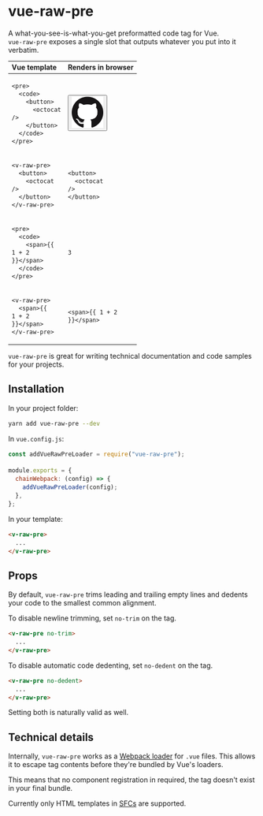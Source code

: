 # vue-raw-pre

A what-you-see-is-what-you-get preformatted code tag for Vue.  
`vue-raw-pre` exposes a single slot that outputs whatever you put into it verbatim.

<!-- prettier-ignore-start -->
| Vue template | Renders in browser |
| :--- | :--- |
| <pre><code>&lt;pre&gt;</code><br><code>&nbsp;&nbsp;&lt;code&gt;</code><br><code>&nbsp;&nbsp;&nbsp;&nbsp;&lt;button&gt;</code><br><code>&nbsp;&nbsp;&nbsp;&nbsp;&nbsp;&nbsp;&lt;octocat /&gt;</code><br><code>&nbsp;&nbsp;&nbsp;&nbsp;&lt;/button&gt;</code><br><code>&nbsp;&nbsp;&lt;/code&gt;</code><br><code>&lt;/pre&gt;</code></pre> | <pre><code><button><img src="https://github.com/Etheryte/vue-raw-pre/raw/master/mark.png" alt="Octocat mark" width="64" height="64" /></button></code></pre> |
| <pre><code>&lt;v-raw-pre&gt;</code><br><code>&nbsp;&nbsp;&lt;button&gt;</code><br><code>&nbsp;&nbsp;&nbsp;&nbsp;&lt;octocat /&gt;</code><br><code>&nbsp;&nbsp;&lt;/button&gt;</code><br><code>&lt;/v-raw-pre&gt;</code></pre> | <pre><code>&lt;button&gt;</code><br><code>&nbsp;&nbsp;&lt;octocat /&gt;</code><br><code>&lt;/button&gt;</code></pre> |
| <pre><code>&lt;pre&gt;</code><br><code>&nbsp;&nbsp;&lt;code&gt;</code><br><code>&nbsp;&nbsp;&nbsp;&nbsp;&lt;span&gt;{{ 1 + 2 }}&lt;/span&gt;</code><br><code>&nbsp;&nbsp;&lt;/code&gt;</code><br><code>&lt;/pre&gt;</code></pre> | <pre><code><span>3</span></code></pre> |
| <pre><code>&lt;v-raw-pre&gt;</code><br><code>&nbsp;&nbsp;&lt;span&gt;{{ 1 + 2 }}&lt;/span&gt;</code><br><code>&lt;/v-raw-pre&gt;</code></pre> | <pre><code>&lt;span&gt;{{ 1 + 2 }}&lt;/span&gt;</code></pre> |
<!-- prettier-ignore-end -->

`vue-raw-pre` is great for writing technical documentation and code samples for your projects.

## Installation

In your project folder:

```sh
yarn add vue-raw-pre --dev
```

In `vue.config.js`:

```js
const addVueRawPreLoader = require("vue-raw-pre");

module.exports = {
  chainWebpack: (config) => {
    addVueRawPreLoader(config);
  },
};
```

In your template:

```html
<v-raw-pre>
  ...
</v-raw-pre>
```

## Props

By default, `vue-raw-pre` trims leading and trailing empty lines and dedents your code to the smallest common alignment.

To disable newline trimming, set `no-trim` on the tag.

```html
<v-raw-pre no-trim>
  ...
</v-raw-pre>
```

To disable automatic code dedenting, set `no-dedent` on the tag.

```html
<v-raw-pre no-dedent>
  ...
</v-raw-pre>
```

Setting both is naturally valid as well.

## Technical details

Internally, `vue-raw-pre` works as a [Webpack loader](https://webpack.js.org/loaders/) for `.vue` files. This allows it to escape tag contents before they're bundled by Vue's loaders.

This means that no component registration in required, the tag doesn't exist in your final bundle.

Currently only HTML templates in [SFCs](https://vuejs.org/v2/guide/single-file-components.html) are supported.
